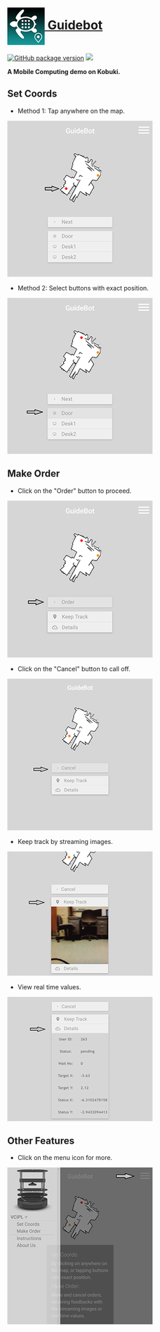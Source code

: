 # <a href="http://ec2-18-216-168-161.us-east-2.compute.amazonaws.com/mobcmp-webapp-v-1-4-1/"><img src="img/readme-icon.png" align="absmiddle"/> Guidebot</a>
[![GitHub package version](https://img.shields.io/github/package-json/v/badges/shields.svg)](https://github.com/Andersen1997/mobcmp-webapp-test29-996/blob/master/index.html)
[![](https://img.shields.io/badge/PoweredBy-Scott&Andersen-red.svg)](https://github.com/Andersen1997/)

**A Mobile Computing demo on Kobuki.**
## Set Coords
* Method 1: Tap anywhere on the map.
<img src="img/readme-1.png"/>

* Method 2: Select buttons with exact position.
<img src="img/readme-2.png">

## Make Order
* Click on the "Order" button to proceed.
<img src="img/readme-3.png">

* Click on the "Cancel" button to call off.
<img src="img/readme-4-1.png">

* Keep track by streaming images.
<img src="img/readme-5-1.png">

* View real time values.
<img src="img/readme-6-1.png">

## Other Features
* Click on the menu icon for more.
<img src="img/readme-7.png">
